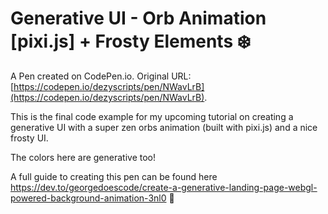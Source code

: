 # Generative UI - Orb Animation [pixi.js] + Frosty Elements ❄️

A Pen created on CodePen.io. Original URL: [https://codepen.io/dezyscripts/pen/NWavLrB](https://codepen.io/dezyscripts/pen/NWavLrB).

This is the final code example for my upcoming tutorial on creating a generative UI with a super zen orbs animation (built with pixi.js) and a nice frosty UI. 

The colors here are generative too! 

A full guide to creating this pen can be found here https://dev.to/georgedoescode/create-a-generative-landing-page-webgl-powered-background-animation-3nl0 🚀
